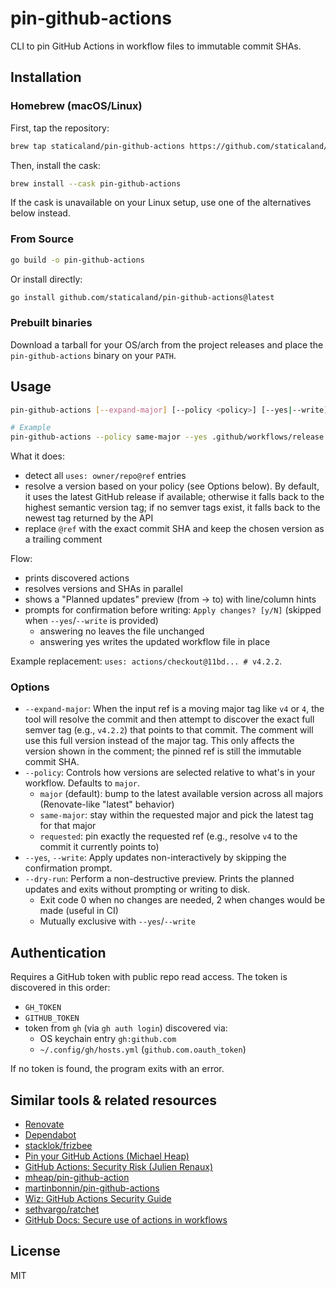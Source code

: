 # pin-github-actions

CLI to pin GitHub Actions in workflow files to immutable commit SHAs.

## Installation

### Homebrew (macOS/Linux)

First, tap the repository:

```bash
brew tap staticaland/pin-github-actions https://github.com/staticaland/pin-github-actions
```

Then, install the cask:

```bash
brew install --cask pin-github-actions
```

If the cask is unavailable on your Linux setup, use one of the alternatives below instead.

### From Source

```bash
go build -o pin-github-actions
```

Or install directly:

```bash
go install github.com/staticaland/pin-github-actions@latest
```

### Prebuilt binaries

Download a tarball for your OS/arch from the project releases and place the `pin-github-actions` binary on your `PATH`.

## Usage

```bash
pin-github-actions [--expand-major] [--policy <policy>] [--yes|--write] [--dry-run] <workflow-file>

# Example
pin-github-actions --policy same-major --yes .github/workflows/release.yml
```

What it does:

- detect all `uses: owner/repo@ref` entries
- resolve a version based on your policy (see Options below). By default, it uses the latest GitHub release if available; otherwise it falls back to the highest semantic version tag; if no semver tags exist, it falls back to the newest tag returned by the API
- replace `@ref` with the exact commit SHA and keep the chosen version as a trailing comment

Flow:

- prints discovered actions
- resolves versions and SHAs in parallel
- shows a "Planned updates" preview (from → to) with line/column hints
- prompts for confirmation before writing: `Apply changes? [y/N]` (skipped when `--yes`/`--write` is provided)
  - answering no leaves the file unchanged
  - answering yes writes the updated workflow file in place

Example replacement: `uses: actions/checkout@11bd... # v4.2.2`.

### Options

- `--expand-major`: When the input ref is a moving major tag like `v4` or `4`, the tool will resolve the commit and then attempt to discover the exact full semver tag (e.g., `v4.2.2`) that points to that commit. The comment will use this full version instead of the major tag. This only affects the version shown in the comment; the pinned ref is still the immutable commit SHA.
- `--policy`: Controls how versions are selected relative to what's in your workflow. Defaults to `major`.
  - `major` (default): bump to the latest available version across all majors (Renovate-like "latest" behavior)
  - `same-major`: stay within the requested major and pick the latest tag for that major
  - `requested`: pin exactly the requested ref (e.g., resolve `v4` to the commit it currently points to)
- `--yes`, `--write`: Apply updates non-interactively by skipping the confirmation prompt.
- `--dry-run`: Perform a non-destructive preview. Prints the planned updates and exits without prompting or writing to disk.
  - Exit code 0 when no changes are needed, 2 when changes would be made (useful in CI)
  - Mutually exclusive with `--yes`/`--write`

## Authentication

Requires a GitHub token with public repo read access. The token is discovered in this order:

- `GH_TOKEN`
- `GITHUB_TOKEN`
- token from `gh` (via `gh auth login`) discovered via:
  - OS keychain entry `gh:github.com`
  - `~/.config/gh/hosts.yml` (`github.com.oauth_token`)

If no token is found, the program exits with an error.

## Similar tools & related resources

- [Renovate](https://github.com/renovatebot/renovate)
- [Dependabot](https://github.com/dependabot/dependabot-core)
- [stacklok/frizbee](https://github.com/stacklok/frizbee)
- [Pin your GitHub Actions (Michael Heap)](https://michaelheap.com/pin-your-github-actions/)
- [GitHub Actions: Security Risk (Julien Renaux)](https://julienrenaux.fr/2019/12/20/github-actions-security-risk/)
- [mheap/pin-github-action](https://github.com/mheap/pin-github-action)
- [martinbonnin/pin-github-actions](https://github.com/martinbonnin/pin-github-actions)
- [Wiz: GitHub Actions Security Guide](https://www.wiz.io/blog/github-actions-security-guide)
- [sethvargo/ratchet](https://github.com/sethvargo/ratchet)
- [GitHub Docs: Secure use of actions in workflows](https://docs.github.com/en/actions/reference/security/secure-use)

## License

MIT
